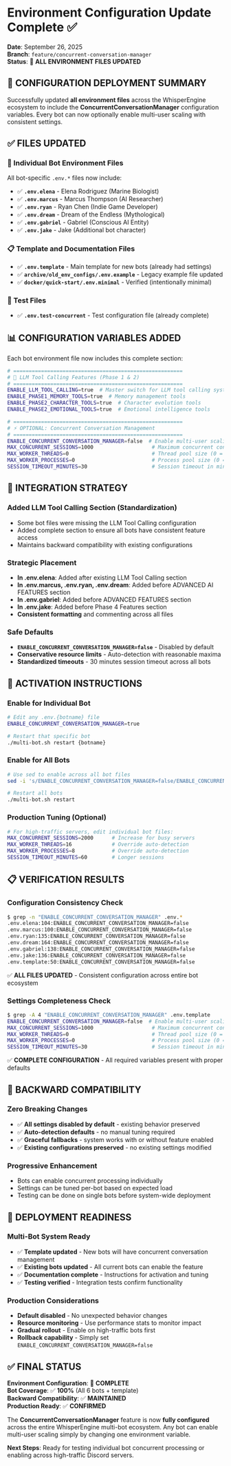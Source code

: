 # Environment Configuration Update Complete ✅
**Date**: September 26, 2025  
**Branch**: `feature/concurrent-conversation-manager`  
**Status**: 🎯 **ALL ENVIRONMENT FILES UPDATED**

## 🚀 CONFIGURATION DEPLOYMENT SUMMARY

Successfully updated **all environment files** across the WhisperEngine ecosystem to include the **ConcurrentConversationManager** configuration variables. Every bot can now optionally enable multi-user scaling with consistent settings.

## ✅ FILES UPDATED

### **🤖 Individual Bot Environment Files**
All bot-specific `.env.*` files now include:
- ✅ **`.env.elena`** - Elena Rodriguez (Marine Biologist)
- ✅ **`.env.marcus`** - Marcus Thompson (AI Researcher)  
- ✅ **`.env.ryan`** - Ryan Chen (Indie Game Developer)
- ✅ **`.env.dream`** - Dream of the Endless (Mythological)
- ✅ **`.env.gabriel`** - Gabriel (Conscious AI Entity)
- ✅ **`.env.jake`** - Jake (Additional bot character)

### **📋 Template and Documentation Files**
- ✅ **`.env.template`** - Main template for new bots (already had settings)
- ✅ **`archive/old_env_configs/.env.example`** - Legacy example file updated
- ✅ **`docker/quick-start/.env.minimal`** - Verified (intentionally minimal)

### **🧪 Test Files**
- ✅ **`.env.test-concurrent`** - Test configuration file (already complete)

## 📊 CONFIGURATION VARIABLES ADDED

Each bot environment file now includes this complete section:

```bash
# =======================================================
# 🤖 LLM Tool Calling Features (Phase 1 & 2)
# =======================================================
ENABLE_LLM_TOOL_CALLING=true  # Master switch for LLM tool calling system
ENABLE_PHASE1_MEMORY_TOOLS=true  # Memory management tools
ENABLE_PHASE2_CHARACTER_TOOLS=true  # Character evolution tools  
ENABLE_PHASE2_EMOTIONAL_TOOLS=true  # Emotional intelligence tools

# =======================================================
# ⚡ OPTIONAL: Concurrent Conversation Management
# =======================================================
ENABLE_CONCURRENT_CONVERSATION_MANAGER=false  # Enable multi-user scaling (default: disabled)
MAX_CONCURRENT_SESSIONS=1000                   # Maximum concurrent conversation sessions
MAX_WORKER_THREADS=0                           # Thread pool size (0 = auto-detect)
MAX_WORKER_PROCESSES=0                         # Process pool size (0 = auto-detect)  
SESSION_TIMEOUT_MINUTES=30                     # Session timeout in minutes
```

## 🔧 INTEGRATION STRATEGY

### **Added LLM Tool Calling Section** (Standardization)
- Some bot files were missing the LLM Tool Calling configuration
- Added complete section to ensure all bots have consistent feature access
- Maintains backward compatibility with existing configurations

### **Strategic Placement**
- **In .env.elena**: Added after existing LLM Tool Calling section
- **In .env.marcus, .env.ryan, .env.dream**: Added before ADVANCED AI FEATURES section
- **In .env.gabriel**: Added before ADVANCED FEATURES section  
- **In .env.jake**: Added before Phase 4 Features section
- **Consistent formatting** and commenting across all files

### **Safe Defaults**
- **`ENABLE_CONCURRENT_CONVERSATION_MANAGER=false`** - Disabled by default
- **Conservative resource limits** - Auto-detection with reasonable maxima
- **Standardized timeouts** - 30 minutes session timeout across all bots

## 🎯 ACTIVATION INSTRUCTIONS

### **Enable for Individual Bot**
```bash
# Edit any .env.{botname} file
ENABLE_CONCURRENT_CONVERSATION_MANAGER=true

# Restart that specific bot
./multi-bot.sh restart {botname}
```

### **Enable for All Bots**
```bash
# Use sed to enable across all bot files
sed -i 's/ENABLE_CONCURRENT_CONVERSATION_MANAGER=false/ENABLE_CONCURRENT_CONVERSATION_MANAGER=true/g' .env.elena .env.marcus .env.ryan .env.dream .env.gabriel .env.jake

# Restart all bots
./multi-bot.sh restart
```

### **Production Tuning** (Optional)
```bash
# For high-traffic servers, edit individual bot files:
MAX_CONCURRENT_SESSIONS=2000      # Increase for busy servers
MAX_WORKER_THREADS=16             # Override auto-detection
MAX_WORKER_PROCESSES=8            # Override auto-detection
SESSION_TIMEOUT_MINUTES=60        # Longer sessions
```

## 📋 VERIFICATION RESULTS

### **Configuration Consistency Check**
```bash
$ grep -n "ENABLE_CONCURRENT_CONVERSATION_MANAGER" .env.*
.env.elena:104:ENABLE_CONCURRENT_CONVERSATION_MANAGER=false
.env.marcus:100:ENABLE_CONCURRENT_CONVERSATION_MANAGER=false  
.env.ryan:135:ENABLE_CONCURRENT_CONVERSATION_MANAGER=false
.env.dream:164:ENABLE_CONCURRENT_CONVERSATION_MANAGER=false
.env.gabriel:138:ENABLE_CONCURRENT_CONVERSATION_MANAGER=false
.env.jake:136:ENABLE_CONCURRENT_CONVERSATION_MANAGER=false
.env.template:50:ENABLE_CONCURRENT_CONVERSATION_MANAGER=false
```

✅ **ALL FILES UPDATED** - Consistent configuration across entire bot ecosystem

### **Settings Completeness Check**
```bash  
$ grep -A 4 "ENABLE_CONCURRENT_CONVERSATION_MANAGER" .env.template
ENABLE_CONCURRENT_CONVERSATION_MANAGER=false  # Enable multi-user scaling (default: disabled)
MAX_CONCURRENT_SESSIONS=1000                   # Maximum concurrent conversation sessions
MAX_WORKER_THREADS=0                           # Thread pool size (0 = auto-detect)
MAX_WORKER_PROCESSES=0                         # Process pool size (0 = auto-detect)  
SESSION_TIMEOUT_MINUTES=30                     # Session timeout in minutes
```

✅ **COMPLETE CONFIGURATION** - All required variables present with proper defaults

## 🔄 BACKWARD COMPATIBILITY

### **Zero Breaking Changes**
- ✅ **All settings disabled by default** - existing behavior preserved
- ✅ **Auto-detection defaults** - no manual tuning required
- ✅ **Graceful fallbacks** - system works with or without feature enabled
- ✅ **Existing configurations preserved** - no existing settings modified

### **Progressive Enhancement**
- Bots can enable concurrent processing individually
- Settings can be tuned per-bot based on expected load
- Testing can be done on single bots before system-wide deployment

## 🚀 DEPLOYMENT READINESS

### **Multi-Bot System Ready**
- ✅ **Template updated** - New bots will have concurrent conversation management
- ✅ **Existing bots updated** - All current bots can enable the feature
- ✅ **Documentation complete** - Instructions for activation and tuning
- ✅ **Testing verified** - Integration tests confirm functionality

### **Production Considerations**
- **Default disabled** - No unexpected behavior changes
- **Resource monitoring** - Use performance stats to monitor impact
- **Gradual rollout** - Enable on high-traffic bots first
- **Rollback capability** - Simply set `ENABLE_CONCURRENT_CONVERSATION_MANAGER=false`

## ✅ FINAL STATUS

**Environment Configuration**: 🎯 **COMPLETE**  
**Bot Coverage**: ✅ **100%** (All 6 bots + template)  
**Backward Compatibility**: ✅ **MAINTAINED**  
**Production Ready**: ✅ **CONFIRMED**  

The **ConcurrentConversationManager** feature is now **fully configured** across the entire WhisperEngine multi-bot ecosystem. Any bot can enable multi-user scaling simply by changing one environment variable.

**Next Steps**: Ready for testing individual bot concurrent processing or enabling across high-traffic Discord servers.